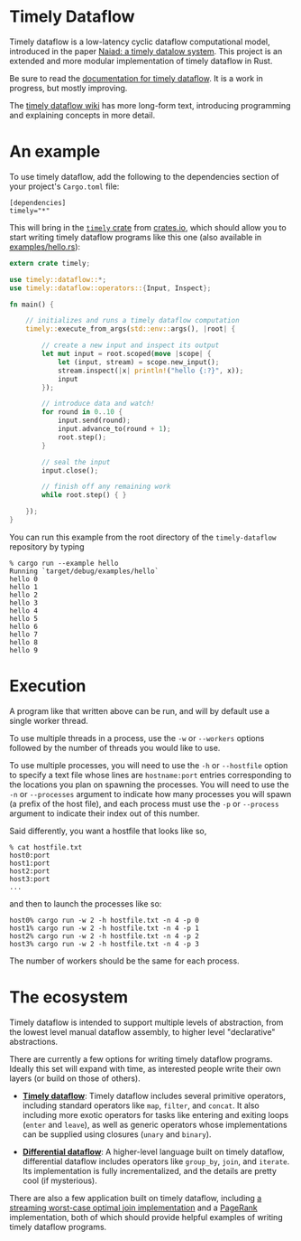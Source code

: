 # Timely Dataflow #

Timely dataflow is a low-latency cyclic dataflow computational model, introduced in the paper [Naiad: a timely datalow system](http://research.microsoft.com/pubs/201100/naiad_sosp2013.pdf).
This project is an extended and more modular implementation of timely dataflow in Rust.

Be sure to read the [documentation for timely dataflow](http://frankmcsherry.github.io/timely-dataflow). It is a work in progress, but mostly improving.

The [timely dataflow wiki](https://github.com/frankmcsherry/timely-dataflow/wiki) has more long-form text, introducing programming and explaining concepts in more detail.

# An example

To use timely dataflow, add the following to the dependencies section of your project's `Cargo.toml` file:

```
[dependencies]
timely="*"
```

This will bring in the [`timely` crate](https://crates.io/crates/timely) from [crates.io](http://crates.io), which should allow you to start writing timely dataflow programs like this one (also available in [examples/hello.rs](https://github.com/frankmcsherry/timely-dataflow/blob/master/examples/hello.rs)):

```rust
extern crate timely;

use timely::dataflow::*;
use timely::dataflow::operators::{Input, Inspect};

fn main() {

    // initializes and runs a timely dataflow computation
    timely::execute_from_args(std::env::args(), |root| {

        // create a new input and inspect its output
        let mut input = root.scoped(move |scope| {
            let (input, stream) = scope.new_input();
            stream.inspect(|x| println!("hello {:?}", x));
            input
        });

        // introduce data and watch!
        for round in 0..10 {
            input.send(round);
            input.advance_to(round + 1);
            root.step();
        }

        // seal the input
        input.close();

        // finish off any remaining work
        while root.step() { }

    });
}
```

You can run this example from the root directory of the `timely-dataflow` repository by typing

```
% cargo run --example hello
Running `target/debug/examples/hello`
hello 0
hello 1
hello 2
hello 3
hello 4
hello 5
hello 6
hello 7
hello 8
hello 9
```

# Execution

A program like that written above can be run, and will by default use a single worker thread.

To use multiple threads in a process, use the `-w` or `--workers` options followed by the number of threads you would like to use.

To use multiple processes, you will need to use the `-h` or `--hostfile` option to specify a text file whose lines are `hostname:port` entries corresponding to the locations you plan on spawning the processes. You will need to use the `-n` or `--processes` argument to indicate how many processes you will spawn (a prefix of the host file), and each process must use the `-p` or `--process` argument to indicate their index out of this number.

Said differently, you want a hostfile that looks like so,
```
% cat hostfile.txt
host0:port
host1:port
host2:port
host3:port
...
```
and then to launch the processes like so:
```
host0% cargo run -w 2 -h hostfile.txt -n 4 -p 0
host1% cargo run -w 2 -h hostfile.txt -n 4 -p 1
host2% cargo run -w 2 -h hostfile.txt -n 4 -p 2
host3% cargo run -w 2 -h hostfile.txt -n 4 -p 3
```
The number of workers should be the same for each process.

# The ecosystem

Timely dataflow is intended to support multiple levels of abstraction, from the lowest level manual dataflow assembly, to higher level "declarative" abstractions.

There are currently a few options for writing timely dataflow programs. Ideally this set will expand with time, as interested people write their own layers (or build on those of others).

* [**Timely dataflow**](https://github.com/frankmcsherry/timely-dataflow/tree/master/src/example_shared/operators): Timely dataflow includes several primitive operators, including standard operators like `map`, `filter`, and `concat`. It also including more exotic operators for tasks like entering and exiting loops (`enter` and `leave`), as well as generic operators whose implementations can be supplied using closures (`unary` and `binary`).

* [**Differential dataflow**](https://github.com/frankmcsherry/differential-dataflow): A higher-level language built on timely dataflow, differential dataflow includes operators like `group_by`, `join`, and `iterate`. Its implementation is fully incrementalized, and the details are pretty cool (if mysterious).

There are also a few application built on timely dataflow, including [a streaming worst-case optimal join implementation](https://github.com/frankmcsherry/dataflow_join) and a [PageRank](https://github.com/frankmcsherry/pagerank) implementation, both of which should provide helpful examples of writing timely dataflow programs.

<!--
This project is a flexible implementation of timely dataflow in [Rust](http://www.rust-lang.org). It's main feature is that it takes a new, much more modular approach to coordinating the timely dataflow computation. Naiad threw the entire dataflow graph in a big pile and, with enough restrictions and bits of tape, it all worked.

Our approach here is to organize things a bit more. While a dataflow graph may have operators in it (where computation happens), these operators can be backed by other timely dataflow graphs. There is relatively little information a parent scope needs to have about its children, and by maintaining that abstraction, we make several new things possible:

* subgraphs may use notions of progress other than ''iteration count'' as used in Naiad.
* subgraphs may coordinate among varying sets of workers, allowing tighter coordination when desired.
* subgraphs may be implementated in other languages and on other runtimes.
* subgraph progress is decoupled from the data plane, which may now be backed by other media and implementations.

There are other less-qualitative benefits: for example, the quadratic nature of the reachability relationship is much less painful when used within multiple small scopes as compared to the single flat namespace used by Naiad when the dataflow graph was not as well structured.

It is possible that there will be drawbacks to this design, though so far they have been restricted to having to think harder as part of designing the interface.

## Starting Out ##

After `git clone`-ing the repository, if you have [Rust](http://www.rust-lang.org) installed, you should be able to type `cargo bench`. The examples currently assemble and "run" both a barrier micro-benchmark and an iterative distinct micro-benchmark. The examples don't do anything useful!

On my laptop, eliding some whining about unused methods, it looks like this:
```
% cargo bench
Compiling timely v0.0.4 (file:///Users/mcsherry/Projects/timely-dataflow)
    Running target/release/timely-b7288f7ac38456ba

running 2 tests
test _barrier_bench ... bench:       220 ns/iter (+/- 64)
test _queue_bench   ... bench:      1203 ns/iter (+/- 269)

test result: ok. 0 passed; 0 failed; 0 ignored; 2 measured
```

You can also type `cargo build --release`, which will do a release build of `timely`. At this point, you can type `cargo run --release --bin timely`, and you should get usage information about further parameters, and modes to test out. You'll need the `--bin timely` because the project builds other executables, specifically one in `bin/command.rs` used to demonstrate hooking external processes as timely dataflow vertices.

## Caveats ##

This is a pet project, partly for learning a bit about Rust. While it is meant to be somewhat smarter and more flexible than Naiad as regards progress tracking, there are lots of things it doesn't yet do, and may never do. But, putting it out there in public may get other people thinking about whether and how they might help out, even if just by reading and commenting.

## Concepts ##

The project is presently a progress-tracking system, something like the dataflow equivalent of a scheduler. It manages the collective progress of various timely dataflow vertices and subgraphs, informing each participant as the system progresses to points where participants can be assured they will no longer receive messages bearing certain logical timestamps.

Two of the core concepts in timely dataflow are:

* `Timestamp`:  An element of a partially ordered set, attached to messages to indicate a logical time of sending.
                At any moment some number of messages are unprocessed, and their timestamps indicate unfinished work.

* `Summary`:    A function from `Timestamp` to `Timestamp`, describing the minimal progress a timestamp must make when traveling
                from one location in the timely dataflow graph to another. In control structures like loops, coordinates of
                the timestamps are explicitly advanced to distinguish different loop iterations.

From the set of outstanding timestamps and summaries of paths in the dataflow graph, one can reason about the possible future timestamps a location in the timely dataflow graph might receive. This allows us to deliver notifications of progress to timely dataflow elements who may await this information before acting.

## Scope Interface ##

We structure a timely dataflow graph as a collection of hierarchically nested `Scope`s, each of which has an associated `Timestamp` and `Summary` type, indicating the way in which its inputs and outputs understand progress. While scopes can be simple vertices, they may also contain other nested scopes, whose timestamps and their summaries can extend those of its parent.

The central features of the `Scope` interface involve methods for initialization, and methods for execution.

Initially, a scope must both describe its internal structure (so the parent can reason about messages moving through it) and learn about the external structure connecting its outputs back to its inputs (so that it can reason about how its messages might return to it). At runtime a scope must be able to respond to progress in the external graph (perhaps changes in which timestamps it may see in the future), and communicate any resulting progress it makes (including messages consumed from the external scope, produced for the external scope, and messages as yet unprocessed).

### Initialization ###

Before computation begins a `Scope` must indicate its structure to its parent `Scope`. This includes indicating the number of its inputs and outputs (so that others may connect to it), but also the internal connectivity between these inputs and outputs, as well as any initial internal capabilities to send messages. The internal connectivity is described by a collection of summaries for each input-output pair; we use a collection (technically, an `Antichain<Summary>`) rather than one summary because there may be several paths with incomparable summaries. The initial internal capabilities are explained by a map from `Timestamp` to a count for each output.

A `Scope` also receives information about the surrounding graph (which it can ignore, if it wishes). This information is roughly the dual of the information it supplies to its parent: for each output-input pair there is an `Antichain<Summary>` describing the possible paths from outputs to inputs, and for each input a map from `Timestamp` to a count, indicating initial message capabilities.

### Execution ###

Once initialized, a `Scope` interacts with its parent through a narrow interface. It receives information about the external changes to capabilities on each of its inputs, and it reports to its parent internal changes to the capabilities of its outputs, as well as the numbers of messages it has consumed (on each input) and produced (on each output). The fundamental safety property that a `Scope` must obey is to report any new capabilities no later than it reports consumed messages, and to report produced messages no later than it reports retired capabilities.

```rust
pub trait Scope<T: Timestamp, S: Summary<T>> {
    fn inputs(&self) -> u64;   // number of inputs to the scope
    fn outputs(&self) -> u64;  // number of outputs from the scope

    // returns (input -> output) summaries and initial output message capabilities.
    fn get_internal_summary(&mut self) -> (Vec<Vec<Antichain<S>>>, Vec<CountMap<T>>);

    // receives (output -> input) summaries and initial input messages capabilities.
    fn set_external_summary(&mut self, summaries: Vec<Vec<Antichain<S>>>,
                                       capabilities: &mut [CountMap<T>]) -> ();

    // receives changes in the message capabilities from the external graph.
    fn push_external_progress(&mut self, external: &mut [CountMap<T>]) -> ();

    // provides changes internal to the scope, specifically:
    //      * changes to messages capabilities for each output,
    //      * number of messages consumed on each input,
    //      * number of messages produced on each output.
    // return indicate unreported work still to do in the scope (e.g. IO, printing)
    fn pull_internal_progress(&mut self, internal: &mut [CountMap<T>],
                                         consumed: &mut [CountMap<T>],
                                         produced: &mut [CountMap<T>]) -> bool;
}
```

One non-obivous design (there are several) is that `pull_internal_progress` should indicate what messages were accepted by the scope, rather than have `push_external_progress` assign responsibility. We found the former worked better in Naiad, in that the scheduler did not need to understand the routing of messages; workers simply picked up what they were delivered, and told the scheduler, who eventually concludes that all messages are accounted for.

## A Data-parallel programming layer ##

The `Scope` interface is meant to be the bare-bones of timely dataflow coordination, and it is important to support higher-level abstractions. One example is provided in the `src/example_shared/` directory, where a `Stream<Graph, Data>` type describes a distributed stream of records of type `Data` living in some timely dataflow context indicated by `Graph`. By defining extension traits for the `Stream` type (new methods available to any instance of `Stream`) we can write programs in a more natural, declarative-ish style:

```rust
extern crate timely;
use timely::*;
use timely::example_static::inspect::InspectExt;

fn main() {
    // initialize a new computation root
    let mut computation = GraphRoot::new(ThreadCommunicator);

    let mut input = {

        // allocate and use a scoped subgraph scope
        let mut scope = computation.new_subgraph();
        let (input, stream) = scope.new_input();
        stream.enable(scope)
              .inspect(|x| println!("hello {:?}", x));

        input
    };

    // inject data! advance epochs! see printlns!
    for round in 0..10 {
        input.send_at(round, round..round+1);
        input.advance_to(round + 1);
        computation.step();
    }

    // seal input
    input.close();

    // finish off any remaining work
    while computation.step() { }
}
```

Each set of extension functions acts as a new "language" on the `Stream` types, except that they are fully composable, as the functions all render down to timely dataflow logic.

These higher-level languages should compose, being built out of the same parts. Some examples of extensions to *even higher*-level languages are [differential dataflow](https://github.com/frankmcsherry/differential-dataflow) and a project to perform [relational joins in timely dataflow](https://github.com/frankmcsherry/dataflow_join). -->

